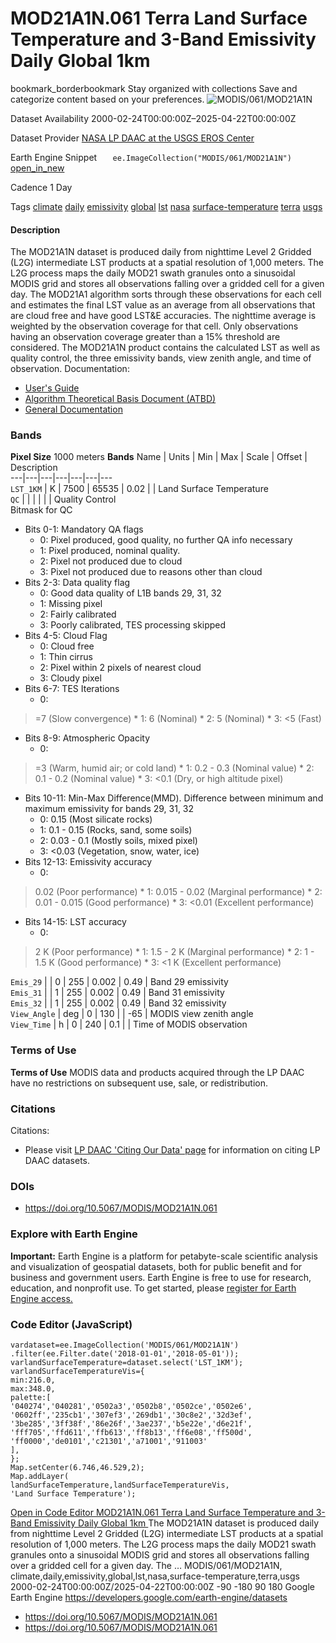  
#  MOD21A1N.061 Terra Land Surface Temperature and 3-Band Emissivity Daily Global 1km 
bookmark_borderbookmark Stay organized with collections  Save and categorize content based on your preferences. 
![MODIS/061/MOD21A1N](https://developers.google.com/earth-engine/datasets/images/MODIS/MODIS_061_MOD21A1N_sample.png) 

Dataset Availability
    2000-02-24T00:00:00Z–2025-04-22T00:00:00Z 

Dataset Provider
     [ NASA LP DAAC at the USGS EROS Center ](https://doi.org/10.5067/MODIS/MOD21A1N.061) 

Earth Engine Snippet
     `    ee.ImageCollection("MODIS/061/MOD21A1N")   ` [ open_in_new ](https://code.earthengine.google.com/?scriptPath=Examples:Datasets/MODIS/MODIS_061_MOD21A1N) 

Cadence
    1 Day 

Tags
     [climate](https://developers.google.com/earth-engine/datasets/tags/climate) [daily](https://developers.google.com/earth-engine/datasets/tags/daily) [emissivity](https://developers.google.com/earth-engine/datasets/tags/emissivity) [global](https://developers.google.com/earth-engine/datasets/tags/global) [lst](https://developers.google.com/earth-engine/datasets/tags/lst) [nasa](https://developers.google.com/earth-engine/datasets/tags/nasa) [surface-temperature](https://developers.google.com/earth-engine/datasets/tags/surface-temperature) [terra](https://developers.google.com/earth-engine/datasets/tags/terra) [usgs](https://developers.google.com/earth-engine/datasets/tags/usgs)
#### Description
The MOD21A1N dataset is produced daily from nighttime Level 2 Gridded (L2G) intermediate LST products at a spatial resolution of 1,000 meters. The L2G process maps the daily MOD21 swath granules onto a sinusoidal MODIS grid and stores all observations falling over a gridded cell for a given day. The MOD21A1 algorithm sorts through these observations for each cell and estimates the final LST value as an average from all observations that are cloud free and have good LST&E accuracies. The nighttime average is weighted by the observation coverage for that cell. Only observations having an observation coverage greater than a 15% threshold are considered. The MOD21A1N product contains the calculated LST as well as quality control, the three emissivity bands, view zenith angle, and time of observation.
Documentation:
  * [User's Guide](https://lpdaac.usgs.gov/documents/1398/MOD21_User_Guide_V61.pdf)
  * [Algorithm Theoretical Basis Document (ATBD)](https://lpdaac.usgs.gov/documents/1399/MOD21_ATBD.pdf)
  * [General Documentation](https://ladsweb.modaps.eosdis.nasa.gov/filespec/MODIS/61/MOD21A1N)


### Bands
**Pixel Size** 1000 meters 
**Bands**
Name | Units | Min | Max | Scale | Offset | Description  
---|---|---|---|---|---|---  
`LST_1KM` | K |  7500  |  65535  | 0.02 |  | Land Surface Temperature  
`QC` |  |  |  |  |  | Quality Control  
Bitmask for QC
  * Bits 0-1: Mandatory QA flags 
    * 0: Pixel produced, good quality, no further QA info necessary
    * 1: Pixel produced, nominal quality.
    * 2: Pixel not produced due to cloud
    * 3: Pixel not produced due to reasons other than cloud
  * Bits 2-3: Data quality flag 
    * 0: Good data quality of L1B bands 29, 31, 32
    * 1: Missing pixel
    * 2: Fairly calibrated
    * 3: Poorly calibrated, TES processing skipped
  * Bits 4-5: Cloud Flag 
    * 0: Cloud free
    * 1: Thin cirrus
    * 2: Pixel within 2 pixels of nearest cloud
    * 3: Cloudy pixel
  * Bits 6-7: TES Iterations 
    * 0: 
> =7 (Slow convergence) 
    * 1: 6 (Nominal)
    * 2: 5 (Nominal)
    * 3: <5 (Fast)
  * Bits 8-9: Atmospheric Opacity 
    * 0: 
> =3 (Warm, humid air; or cold land) 
    * 1: 0.2 - 0.3 (Nominal value)
    * 2: 0.1 - 0.2 (Nominal value)
    * 3: <0.1 (Dry, or high altitude pixel)
  * Bits 10-11: Min-Max Difference(MMD). Difference between minimum and maximum emissivity for bands 29, 31, 32 
    * 0: 0.15 (Most silicate rocks)
    * 1: 0.1 - 0.15 (Rocks, sand, some soils)
    * 2: 0.03 - 0.1 (Mostly soils, mixed pixel)
    * 3: <0.03 (Vegetation, snow, water, ice)
  * Bits 12-13: Emissivity accuracy 
    * 0: 
> 0.02 (Poor performance) 
    * 1: 0.015 - 0.02 (Marginal performance)
    * 2: 0.01 - 0.015 (Good performance)
    * 3: <0.01 (Excellent performance)
  * Bits 14-15: LST accuracy 
    * 0: 
> 2 K (Poor performance) 
    * 1: 1.5 - 2 K (Marginal performance)
    * 2: 1 - 1.5 K (Good performance)
    * 3: <1 K (Excellent performance)

  
`Emis_29` |  |  0  |  255  | 0.002 | 0.49 | Band 29 emissivity  
`Emis_31` |  |  1  |  255  | 0.002 | 0.49 | Band 31 emissivity  
`Emis_32` |  |  1  |  255  | 0.002 | 0.49 | Band 32 emissivity  
`View_Angle` | deg |  0  |  130  |  | -65 | MODIS view zenith angle  
`View_Time` | h |  0  |  240  | 0.1 |  | Time of MODIS observation  
### Terms of Use
**Terms of Use**
MODIS data and products acquired through the LP DAAC have no restrictions on subsequent use, sale, or redistribution.
### Citations
Citations:
  * Please visit [LP DAAC 'Citing Our Data' page](https://lpdaac.usgs.gov/citing_our_data) for information on citing LP DAAC datasets.


### DOIs
  * [ https://doi.org/10.5067/MODIS/MOD21A1N.061 ](https://doi.org/10.5067/MODIS/MOD21A1N.061)


### Explore with Earth Engine
**Important:** Earth Engine is a platform for petabyte-scale scientific analysis and visualization of geospatial datasets, both for public benefit and for business and government users. Earth Engine is free to use for research, education, and nonprofit use. To get started, please [register for Earth Engine access.](https://console.cloud.google.com/earth-engine)
### Code Editor (JavaScript)
```
vardataset=ee.ImageCollection('MODIS/061/MOD21A1N')
.filter(ee.Filter.date('2018-01-01','2018-05-01'));
varlandSurfaceTemperature=dataset.select('LST_1KM');
varlandSurfaceTemperatureVis={
min:216.0,
max:348.0,
palette:[
'040274','040281','0502a3','0502b8','0502ce','0502e6',
'0602ff','235cb1','307ef3','269db1','30c8e2','32d3ef',
'3be285','3ff38f','86e26f','3ae237','b5e22e','d6e21f',
'fff705','ffd611','ffb613','ff8b13','ff6e08','ff500d',
'ff0000','de0101','c21301','a71001','911003'
],
};
Map.setCenter(6.746,46.529,2);
Map.addLayer(
landSurfaceTemperature,landSurfaceTemperatureVis,
'Land Surface Temperature');
```
[ Open in Code Editor ](https://code.earthengine.google.com/?scriptPath=Examples:Datasets/MODIS/MODIS_061_MOD21A1N)
[ MOD21A1N.061 Terra Land Surface Temperature and 3-Band Emissivity Daily Global 1km ](https://developers.google.com/earth-engine/datasets/catalog/MODIS_061_MOD21A1N)
The MOD21A1N dataset is produced daily from nighttime Level 2 Gridded (L2G) intermediate LST products at a spatial resolution of 1,000 meters. The L2G process maps the daily MOD21 swath granules onto a sinusoidal MODIS grid and stores all observations falling over a gridded cell for a given day. The …
MODIS/061/MOD21A1N, climate,daily,emissivity,global,lst,nasa,surface-temperature,terra,usgs 
2000-02-24T00:00:00Z/2025-04-22T00:00:00Z
-90 -180 90 180 
Google Earth Engine
https://developers.google.com/earth-engine/datasets
  * [ https://doi.org/10.5067/MODIS/MOD21A1N.061 ](https://doi.org/https://doi.org/10.5067/MODIS/MOD21A1N.061)
  * [ https://doi.org/10.5067/MODIS/MOD21A1N.061 ](https://doi.org/https://developers.google.com/earth-engine/datasets/catalog/MODIS_061_MOD21A1N)


